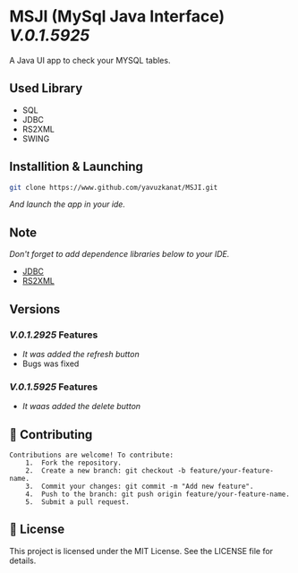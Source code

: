 # MSJI (MySql Java Interface) _V.0.1.5925_
A Java UI app to check your MYSQL tables.

## Used Library
* SQL
* JDBC
* RS2XML
* SWING

## Installition & Launching
```bash
git clone https://www.github.com/yavuzkanat/MSJI.git
 ```
_*And launch the app in your ide.*_
## Note 
_Don't forget to add dependence libraries below to your IDE._

* [JDBC](https://dev.mysql.com/downloads/connectorj/)
* [RS2XML](https://sourceforge.net/projects/finalangelsanddemons/files/rs2xml.jar/download)

## Versions
### _V.0.1.2925_ Features
* _It was added the refresh button_ 
* Bugs was fixed
### _V.0.1.5925_ Features
* _It waas added the delete button_ 


## 🤝 Contributing
    Contributions are welcome! To contribute:
        1.	Fork the repository.
        2.	Create a new branch: git checkout -b feature/your-feature-name.
        3.	Commit your changes: git commit -m "Add new feature".
        4.	Push to the branch: git push origin feature/your-feature-name.
        5.	Submit a pull request.
## 📜 License
This project is licensed under the MIT License. See the LICENSE file for details.
